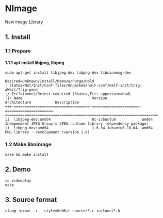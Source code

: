 # NImage
New Image Library

## 1.  Install

###   1.1 Prepare

#### 1.1.1 apt install libjpeg, libpng
`sudo apt-get install libjpeg-dev libpng-dev libnanomsg-dev`
```
Desired=Unknown/Install/Remove/Purge/Hold
| Status=Not/Inst/Conf-files/Unpacked/halF-conf/Half-inst/trig-aWait/Trig-pend
|/ Err?=(none)/Reinst-required (Status,Err: uppercase=bad)
||/ Name                                Version                Architecture           Description
+++-===================================-======================-======================-============================================================================
ii  libjpeg-dev:amd64                   8c-2ubuntu8            amd64                  Independent JPEG Group's JPEG runtime library (dependency package)
ii  libpng-dev:amd64                    1.6.34-1ubuntu0.18.04. amd64                  PNG library - development (version 1.6)
```

###   1.2 Make libnimage
`make && make install`

## 2. Demo
```
cd videoplay
make 
```
## 3. Source format
```
clang-format -i --style=WebKit source/*.c include/*.h
```

